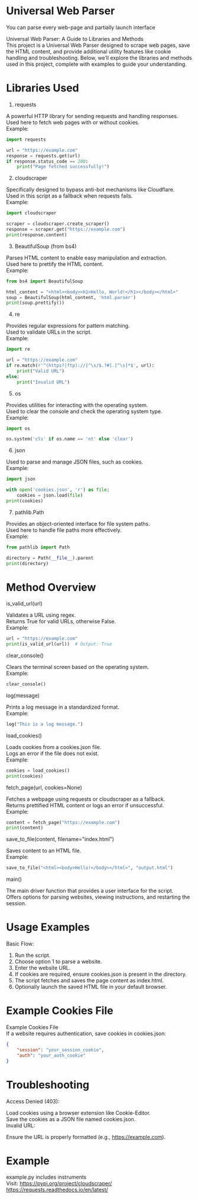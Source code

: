 # Universal Web Parser
You can parse every web-page and partially launch interface

Universal Web Parser: A Guide to Libraries and Methods  
This project is a Universal Web Parser designed to scrape web pages, save the HTML content, and provide additional utility features like cookie handling and troubleshooting. Below, we’ll explore the libraries and methods used in this project, complete with examples to guide your understanding.


# Libraries Used  
1. requests  

A powerful HTTP library for sending requests and handling responses.  
Used here to fetch web pages with or without cookies.  
Example:  
```python
import requests

url = "https://example.com"
response = requests.get(url)
if response.status_code == 200:
    print("Page fetched successfully!")
```
2. cloudscraper  

Specifically designed to bypass anti-bot mechanisms like Cloudflare.  
Used in this script as a fallback when requests fails.  
Example:  
```python
import cloudscraper

scraper = cloudscraper.create_scraper()
response = scraper.get("https://example.com")
print(response.content)
```
3. BeautifulSoup (from bs4)  

Parses HTML content to enable easy manipulation and extraction.  
Used here to prettify the HTML content.  
Example:  
```python
from bs4 import BeautifulSoup

html_content = "<html><body><h1>Hello, World!</h1></body></html>"
soup = BeautifulSoup(html_content, 'html.parser')
print(soup.prettify())
```
4. re  

Provides regular expressions for pattern matching.  
Used to validate URLs in the script.  
Example:  
```python
import re

url = "https://example.com"
if re.match(r'^(https?|ftp)://[^\s/$.?#].[^\s]*$', url):
    print("Valid URL")
else:
    print("Invalid URL")
```
5. os  

Provides utilities for interacting with the operating system.  
Used to clear the console and check the operating system type.  
Example:  
```python
import os

os.system('cls' if os.name == 'nt' else 'clear')
```
6. json  

Used to parse and manage JSON files, such as cookies.  
Example:  
```python
import json

with open('cookies.json', 'r') as file:
    cookies = json.load(file)
print(cookies)
```
7. pathlib.Path  

Provides an object-oriented interface for file system paths.  
Used here to handle file paths more effectively.  
Example:  
```python
from pathlib import Path

directory = Path(__file__).parent
print(directory)
```
# Method Overview
is_valid_url(url)

Validates a URL using regex.  
Returns True for valid URLs, otherwise False.  
Example:  

```python
url = "https://example.com"
print(is_valid_url(url))  # Output: True
```
clear_console()

Clears the terminal screen based on the operating system.  
Example:  

```python
clear_console()
```
log(message)

Prints a log message in a standardized format.  
Example:  

```python
log("This is a log message.")
```
load_cookies()

Loads cookies from a cookies.json file.  
Logs an error if the file does not exist.  
Example:  

```python
cookies = load_cookies()
print(cookies)
```
fetch_page(url, cookies=None)

Fetches a webpage using requests or cloudscraper as a fallback.  
Returns prettified HTML content or logs an error if unsuccessful.  
Example:  

```python
content = fetch_page("https://example.com")
print(content)
```
save_to_file(content, filename="index.html")

Saves content to an HTML file.  
Example:  

```python
save_to_file("<html><body>Hello!</body></html>", "output.html")
```
main()

The main driver function that provides a user interface for the script.  
Offers options for parsing websites, viewing instructions, and restarting the session.  

# Usage Examples
Basic Flow:  

1. Run the script.  
2. Choose option 1 to parse a website.  
3. Enter the website URL.  
4. If cookies are required, ensure cookies.json is present in the directory.  
5. The script fetches and saves the page content as index.html.  
6. Optionally launch the saved HTML file in your default browser.  

# Example Cookies File
Example Cookies File  
If a website requires authentication, save cookies in cookies.json:  

```json
{
    "session": "your_session_cookie",
    "auth": "your_auth_cookie"
}
```
# Troubleshooting
Access Denied (403):

Load cookies using a browser extension like Cookie-Editor.  
Save the cookies as a JSON file named cookies.json.  
Invalid URL:  

Ensure the URL is properly formatted (e.g., https://example.com).  
# Example
example.py includes instruments  
Visit: https://pypi.org/project/cloudscraper/
https://requests.readthedocs.io/en/latest/
